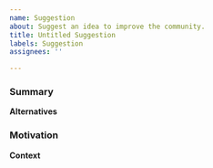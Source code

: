 ```yaml
---
name: Suggestion
about: Suggest an idea to improve the community.
title: Untitled Suggestion
labels: Suggestion
assignees: ''

---
```


<!--
Don't forget to create a title!
-->
### Summary

<!-- Provide a brief rundown of the idea to be implemented. -->

**Alternatives**

<!-- Briefly describe any alternatives considered. -->

### Motivation

<!-- What brought you to make an issue? What is the goal? -->

**Context**

<!-- Add any additional context, screenshots, or videos. -->
